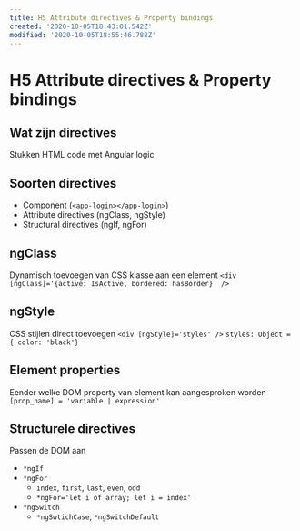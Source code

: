 ```yaml
---
title: H5 Attribute directives & Property bindings
created: '2020-10-05T18:43:01.542Z'
modified: '2020-10-05T18:55:46.788Z'
---
```


# H5 Attribute directives & Property bindings
## Wat zijn directives
Stukken HTML code met Angular logic
## Soorten directives
- Component (`<app-login></app-login>`)
- Attribute directives (ngClass, ngStyle)
- Structural directives (ngIf, ngFor)

## ngClass
Dynamisch toevoegen van CSS klasse aan een element
`<div [ngClass]='{active: IsActive, bordered: hasBorder}' />`

## ngStyle
CSS stijlen direct toevoegen
`<div [ngStyle]='styles' />` 
`styles: Object = { color: 'black'}`


## Element properties
Eender welke DOM property van element kan aangesproken worden
`[prop_name] = 'variable | expression'`

## Structurele directives
Passen de DOM aan
- `*ngIf`
- `*ngFor`
  - `index`, `first`, `last`, `even`, `odd`
  - `*ngFor='let i of array; let i = index'`
- `*ngSwitch`
  - `*ngSwtichCase`, `*ngSwitchDefault`
